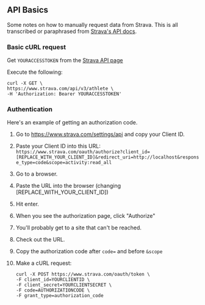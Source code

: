 ## API Basics

Some notes on how to manually request data from Strava. This is all transcribed or paraphrased from [Strava's API docs](https://developers.strava.com/docs/getting-started/).

### Basic cURL request

Get `YOURACCESSTOKEN` from the [Strava API page](https://www.strava.com/settings/api)

Execute the following: 

	curl -X GET \
	https://www.strava.com/api/v3/athlete \
	-H 'Authorization: Bearer YOURACCESSTOKEN'

### Authentication

Here's an example of getting an authorization code.

1. Go to <https://www.strava.com/settings/api> and copy your Client ID.
2. Paste your Client ID into this URL: `https://www.strava.com/oauth/authorize?client_id=[REPLACE_WITH_YOUR_CLIENT_ID]&redirect_uri=http://localhost&response_type=code&scope=activity:read_all`
3. Go to a browser.
4. Paste the URL into the browser (changing [REPLACE_WITH_YOUR_CLIENT_ID])
5. Hit enter.
6. When you see the authorization page, click "Authorize"
7. You'll probably get to a site that can't be reached.
8. Check out the URL.
9. Copy the authorization code after `code=` and before `&scope`
10. Make a cURL request:

		curl -X POST https://www.strava.com/oauth/token \
		-F client_id=YOURCLIENTID \
		-F client_secret=YOURCLIENTSECRET \
		-F code=AUTHORIZATIONCODE \
		-F grant_type=authorization_code

